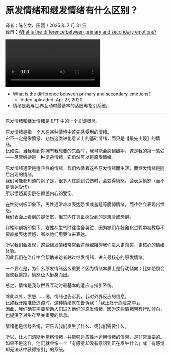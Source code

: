# 原发情绪和继发情绪有什么区别？
译者：陈艺文、田婴 / 2025 年 7 月 31 日  
译自：[What is the difference between primary and secondary emotions?](https://youtu.be/7xTwvfGckLo)  

<div class="video-wrapper"><video src="https://files.catbox.moe/h1dei0.mp4" controls playsinline></video></div>

- [What is the difference between primary and secondary emotions?](https://youtu.be/7xTwvfGckLo)
  - Video uploaded: Apr 27, 2020
- 情绪是我与世界互动时最基本的适应与指引系统。

---

原发情绪和继发情绪是 EFT 中的一个关键概念。

原发情绪是指一个人在某种情境中首先感受到的情绪。  
它不一定是像愤怒、悲伤这类进化意义上的基础情绪，而只是【最先出现】的情绪。  
比如说，当我看到你拥有我想要的东西时，我可能会感到嫉妒，这是我的第一感受——尽管嫉妒是一种复杂情绪，它仍然可以是原发情绪。

原发情绪通常是适应性的情绪，我们依循着这些原发情绪而生活，而继发情绪是随后出现的情绪。  
我们可能都知道的例子是，很多人在感到受伤时，会变得愤怒，会表达愤怒（而不是表达受伤）。  
所以愤怒其实是在掩盖内心的受伤。

在性别刻板印象下，男性通常难以表达恐惧或羞耻等脆弱情绪，而往往会表现出愤怒。  
我们表面上看到的是愤怒，但其内在真正感受到的是羞耻或恐惧。

在性别刻板印象下，女性在生气时往往会哭泣，因为她们在社会化过程中被教导不要直接表达愤怒，所以她们用哭泣来表达。

所以我们会发现，这些继发情绪常常会遮蔽或阻碍我们进入更真实、更核心的情绪体验。  
因此我们在治疗中会帮助来访者越过继发情绪，进入最核心的原发情绪。

一个要点是，为什么原发情绪这么重要？因为情绪本质上是行动倾向：比如恐惧会促使我逃跑，愤怒让人挺身而出。

总之，情绪是我与世界互动时最基本的适应与指引系统。

除此以外，愤怒…… 嗯，情绪也告诉我，我对外界反应的信息。  
比如我开始准备逃跑时，这种情绪就在告诉我：「我正处于危险之中」。  
因此，我们确实需要帮助人们进入他们的原发情绪，因为这些情绪带有行动倾向，也提供了对生存至关重要的信息。

情绪也是信号系统，它告诉我们发生了什么、或我们需要什么。

所以，让人们清晰地觉察情绪，并能够适应性地运用情绪的信息，是非常重要的。  
如果不是这样，他们就会像一个「有感觉却没有意识到正在发生什么」或「有感觉却无法从中获得指引」的系统。
